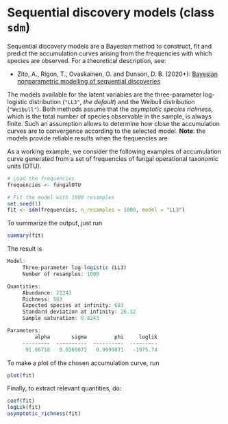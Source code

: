 # Sequential discovery models (class `sdm`)

Sequential discovery models are a Bayesian method to construct, fit and predict the accumulation curves arising from the frequencies with which species are observed. For a theoretical description, see:

 * Zito, A., Rigon, T., Ovaskainen, O. and Dunson, D. B. (2020+): [Bayesian nonparametric modelling of sequential discoveries](https://arxiv.org/abs/2011.06629)
 
The models available for the latent variables are the three-parameter log-logistic distribution (`"LL3"`, *the default*) and the Weibull distribution (`"Weibull"`). Both methods assume that the *asymptotic species richness*, which is the total number of species observable in the sample, is always finite. Such an assumption allows to determine how close the accumulation curves are to convergence according to the selected model. **Note**: the models provide reliable results when the frequencies are 

As a working example, we consider the following examples of accumulation curve generated from a set of frequencies of fungal operational taxonomic units (OTU).

```R
# Load the frequencies
frequencies <- fungalOTU

# Fit the model with 1000 resamples
set.seed(1)
fit <- sdm(frequencies, n_resamples = 1000, model = "LL3")
```

To summarize the output, just run
```R
summary(fit)
```
The result is
```R
Model:
	 Three-parameter log-logistic (LL3)
	 Number of resamples: 1000

Quantities:
	 Abundance: 21243
	 Richness: 563
	 Expected species at infinity: 683
	 Standard deviation at infinity: 26.12
	 Sample saturation: 0.8243

Parameters:
	     alpha       sigma         phi     loglik
	 ---------  ----------  ----------  ---------
	  91.86718   0.0269072   0.9999871   -1975.74
```
To make a plot of the chosen accumulation curve, run
```R
plot(fit)
```


Finally, to extract relevant quantities, do:
```R
coef(fit)
logLik(fit)
asymptotic_richness(fit)
```

